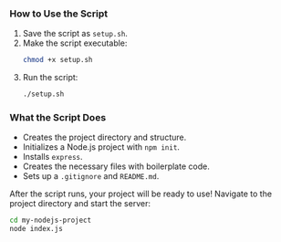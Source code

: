 ### **How to Use the Script**
1. Save the script as `setup.sh`.
2. Make the script executable:
   ```bash
   chmod +x setup.sh
   ```
3. Run the script:
   ```bash
   ./setup.sh
   ```

### **What the Script Does**
- Creates the project directory and structure.
- Initializes a Node.js project with `npm init`.
- Installs `express`.
- Creates the necessary files with boilerplate code.
- Sets up a `.gitignore` and `README.md`.

After the script runs, your project will be ready to use! Navigate to the project directory and start the server:
```bash
cd my-nodejs-project
node index.js
```